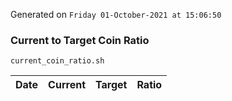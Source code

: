 Generated on `Friday 01-October-2021 at 15:06:50`

### Current to Target Coin Ratio
`current_coin_ratio.sh`

Date|Current|Target|Ratio
---|---|---|---
